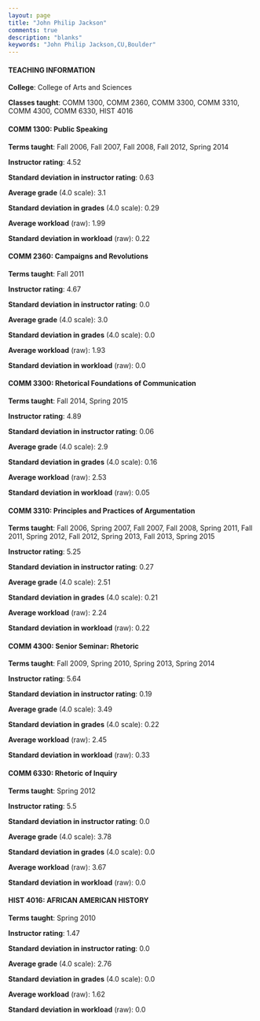 ```yaml
---
layout: page
title: "John Philip Jackson" 
comments: true
description: "blanks"
keywords: "John Philip Jackson,CU,Boulder"
---
```

<head>
<script src="https://ajax.googleapis.com/ajax/libs/jquery/2.1.3/jquery.min.js"></script>
<script src="https://dl.dropboxusercontent.com/s/pc42nxpaw1ea4o9/highcharts.js?dl=0"></script>
<!-- <script src="../assets/js/highcharts.js"></script> -->
<style type="text/css">@font-face {
	font-family: "Bebas Neue";
	src: url(https://www.filehosting.org/file/details/544349/BebasNeue Regular.otf) format("opentype");
	}
	h1.Bebas { 
		font-family: "Bebas Neue", Verdana, Tahoma;
	}
</style>
</head>
	   
#### TEACHING INFORMATION

**College**: College of Arts and Sciences

**Classes taught**: COMM 1300, COMM 2360, COMM 3300, COMM 3310, COMM 4300, COMM 6330, HIST 4016

#### COMM 1300: Public Speaking

**Terms taught**: Fall 2006, Fall 2007, Fall 2008, Fall 2012, Spring 2014

**Instructor rating**: 4.52

**Standard deviation in instructor rating**: 0.63

**Average grade** (4.0 scale): 3.1

**Standard deviation in grades** (4.0 scale): 0.29

**Average workload** (raw): 1.99

**Standard deviation in workload** (raw): 0.22

#### COMM 2360: Campaigns and Revolutions

**Terms taught**: Fall 2011

**Instructor rating**: 4.67

**Standard deviation in instructor rating**: 0.0

**Average grade** (4.0 scale): 3.0

**Standard deviation in grades** (4.0 scale): 0.0

**Average workload** (raw): 1.93

**Standard deviation in workload** (raw): 0.0

#### COMM 3300: Rhetorical Foundations of Communication

**Terms taught**: Fall 2014, Spring 2015

**Instructor rating**: 4.89

**Standard deviation in instructor rating**: 0.06

**Average grade** (4.0 scale): 2.9

**Standard deviation in grades** (4.0 scale): 0.16

**Average workload** (raw): 2.53

**Standard deviation in workload** (raw): 0.05

#### COMM 3310: Principles and Practices of Argumentation

**Terms taught**: Fall 2006, Spring 2007, Fall 2007, Fall 2008, Spring 2011, Fall 2011, Spring 2012, Fall 2012, Spring 2013, Fall 2013, Spring 2015

**Instructor rating**: 5.25

**Standard deviation in instructor rating**: 0.27

**Average grade** (4.0 scale): 2.51

**Standard deviation in grades** (4.0 scale): 0.21

**Average workload** (raw): 2.24

**Standard deviation in workload** (raw): 0.22

#### COMM 4300: Senior Seminar: Rhetoric

**Terms taught**: Fall 2009, Spring 2010, Spring 2013, Spring 2014

**Instructor rating**: 5.64

**Standard deviation in instructor rating**: 0.19

**Average grade** (4.0 scale): 3.49

**Standard deviation in grades** (4.0 scale): 0.22

**Average workload** (raw): 2.45

**Standard deviation in workload** (raw): 0.33

#### COMM 6330: Rhetoric of Inquiry

**Terms taught**: Spring 2012

**Instructor rating**: 5.5

**Standard deviation in instructor rating**: 0.0

**Average grade** (4.0 scale): 3.78

**Standard deviation in grades** (4.0 scale): 0.0

**Average workload** (raw): 3.67

**Standard deviation in workload** (raw): 0.0

#### HIST 4016: AFRICAN AMERICAN HISTORY

**Terms taught**: Spring 2010

**Instructor rating**: 1.47

**Standard deviation in instructor rating**: 0.0

**Average grade** (4.0 scale): 2.76

**Standard deviation in grades** (4.0 scale): 0.0

**Average workload** (raw): 1.62

**Standard deviation in workload** (raw): 0.0


